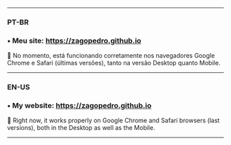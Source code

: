 ------------------------------------------------------------------------------------------

### PT-BR

### • Meu site: https://zagopedro.github.io

:small_blue_diamond: No momento, está funcionando corretamente nos navegadores Google Chrome e Safari (últimas versões), tanto na versão Desktop quanto Mobile.


------------------------------------------------------------------------------------------

### EN-US

### • My website: https://zagopedro.github.io

:small_blue_diamond: Right now, it works properly on Google Chrome and Safari browsers (last versions), both in the Desktop as well as the Mobile.


------------------------------------------------------------------------------------------
